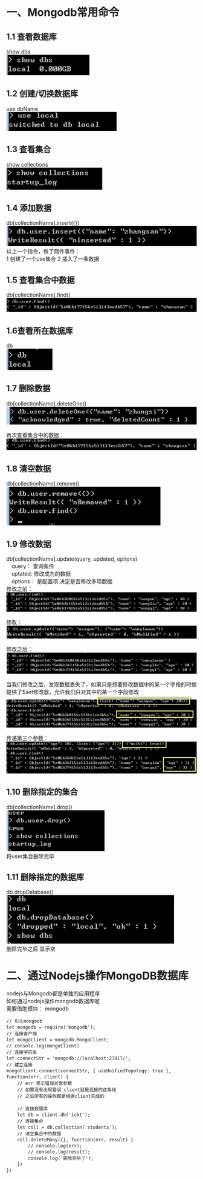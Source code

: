 # 一、Mongodb常用命令  
## 1.1 查看数据库  
show dbs  
<img src="img/20191228_01.jpg">  

## 1.2 创建/切换数据库  
use dbName  
<img src="img/20191228_02.jpg">  

## 1.3 查看集合  
show collections  
<img src="img/20191228_03.jpg">  

## 1.4 添加数据  
db[collectionName].insert({})  
<img src="img/20191228_04.jpg">  
以上一个指令，做了两件事件：  
1 创建了一个use集合  2 插入了一条数据  

## 1.5 查看集合中数据  
db[collectionName].find()  
<img src="img/20191228_05.jpg">  

## 1.6查看所在数据库  
db  
<img src="img/20191228_06.jpg">  



## 1.7 删除数据  
db[collectionName].deleteOne()  
<img src="img/20191228_07.jpg">  

再次查看集合中的数据：  
<img src="img/20191228_08.jpg">  

## 1.8 清空数据  
db[collectionName].remove()  
<img src="img/20191228_09.jpg">  

## 1.9 修改数据  
db[collectionName].update(query, updated, options)  
&emsp;query：	查询条件  
&emsp;uptated:	修改成为的数据  
&emsp;options： 是配置项 决定是否修改多项数据  
修改之前：  
<img src="img/20191228_10.jpg">  

修改：  
<img src="img/20191228_11.jpg">  

修改之后：  
<img src="img/20191228_12.jpg">  



当我们修改之后，发现数据丢失了，如果只是想要修改数据中的某一个字段的时候  
提供了$set修改器，允许我们只对其中的某一个字段修改  
<img src="img/20191228_13.jpg">  

传递第三个参数：  
<img src="img/20191228_14.jpg">  

## 1.10 删除指定的集合  
db[collectionName].drop()  
<img src="img/20191228_15.jpg">  
将user集合删除完毕  

## 1.11 删除指定的数据库  
db.dropDatabase()  
<img src="img/20191228_16.jpg">  
删除完毕之后 显示空  


# 二、通过Nodejs操作MongoDB数据库  
nodejs与Mongodb都是单独的应用程序  
如何通过nodejs操作mongodb数据库呢  
需要借助模块： mongodb  

```  
// 引入mongodb  
let mongodb = require('mongodb');  
// 连接客户端  
let mongoClient = mongodb.MongoClient;  
// console.log(mongoClient)  
// 连接字符串  
let connectStr = 'mongodb://localhost:27017/';  
// 建立连接  
mongoClient.connect(connectStr, { useUnifiedTopology: true }, function(err, client) {  
	// err 表示错误异常参数  
	// 如果没有出现错误 client就是连接的这条线  
	// 之后所有的操作都是根据client完成的  

	// 连接数据库  
	let db = client.db('ickt');  
	// 连接集合  
	let coll = db.collection('students');  
	// 清空集合中的数据  
	coll.deleteMany({}, function(err, result) {  
		// console.log(err);  
		// console.log(result);  
		console.log('删除完毕了');  
	})  
})  
```  
